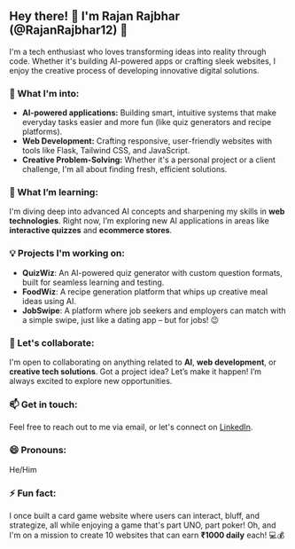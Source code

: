 ## Hey there! 👋 I'm Rajan Rajbhar (@RajanRajbhar12) 🚀

I'm a tech enthusiast who loves transforming ideas into reality through code. Whether it's building AI-powered apps or crafting sleek websites, I enjoy the creative process of developing innovative digital solutions.

### 👀 What I'm into:
- **AI-powered applications:** Building smart, intuitive systems that make everyday tasks easier and more fun (like quiz generators and recipe platforms).
- **Web Development:** Crafting responsive, user-friendly websites with tools like Flask, Tailwind CSS, and JavaScript.
- **Creative Problem-Solving:** Whether it's a personal project or a client challenge, I'm all about finding fresh, efficient solutions.

### 🌱 What I’m learning:
I'm diving deep into advanced AI concepts and sharpening my skills in **web technologies**. Right now, I’m exploring new AI applications in areas like **interactive quizzes** and **ecommerce stores**.

### 💡 Projects I'm working on:
- **QuizWiz**: An AI-powered quiz generator with custom question formats, built for seamless learning and testing.
- **FoodWiz**: A recipe generation platform that whips up creative meal ideas using AI.
- **JobSwipe**: A platform where job seekers and employers can match with a simple swipe, just like a dating app – but for jobs! 😉

### 💞️ Let's collaborate:
I'm open to collaborating on anything related to **AI**, **web development**, or **creative tech solutions**. Got a project idea? Let’s make it happen! I’m always excited to explore new opportunities.

### 📫 Get in touch:
Feel free to reach out to me via email, or let's connect on [LinkedIn](#).

### 😄 Pronouns:
He/Him

### ⚡ Fun fact:
I once built a card game website where users can interact, bluff, and strategize, all while enjoying a game that's part UNO, part poker! Oh, and I'm on a mission to create 10 websites that can earn **₹1000 daily** each! 💻💰

<!---
RajanRajbhar12/RajanRajbhar12 is a ✨ special ✨ repository because its `README.md` (this file) appears on your GitHub profile.
You can click the Preview link to take a look at your changes.
--->
